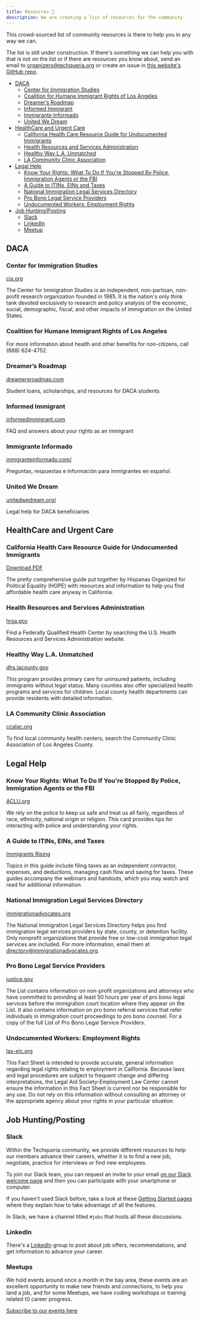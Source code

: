 ```yaml
---
title: Resources 📂️
description: We are creating a list of resources for the community.
---
```


This crowd-sourced list of community resources is there to help you in any way we can.

The list is still under construction. If there's something we can help you with that is not on the list or if there are resources you know about, send an email to [organizers@techqueria.org](mailto:organizers@techqueria.org) or create an issue in [this website's GitHub repo](https://github.com/techqueria/site/issues).

<!-- TOC -->

* [DACA](#daca)
  * [Center for Immigration Studies](#center-for-immigration-studies)
  * [Coalition for Humane Immigrant Rights of Los Angeles](#coalition-for-humane-immigrant-rights-of-los-angeles)
  * [Dreamer’s Roadmap](#dreamers-roadmap)
  * [Informed Immigrant](#informed-immigrant)
  * [Immigrante Informado](#immigrante-informado)
  * [United We Dream](#united-we-dream)
* [HealthCare and Urgent Care](#healthcare-and-urgent-care)
  * [California Health Care Resource Guide for Undocumented Immigrants](#california-health-care-resource-guide-for-undocumented-immigrants)
  * [Health Resources and Services Administration](#health-resources-and-services-administration)
  * [Healthy Way L.A. Unmatched](#healthy-way-la-unmatched)
  * [LA Community Clinic Association](#la-community-clinic-association)
* [Legal Help](#legal-help)
  * [Know Your Rights: What To Do If You're Stopped By Police, Immigration Agents or the FBI](#know-your-rights-what-to-do-if-youre-stopped-by-police-immigration-agents-or-the-fbi)
  * [A Guide to ITINs, EINs and Taxes](#a-guide-to-itins-eins-and-taxes)
  * [National Immigration Legal Services Directory](#national-immigration-legal-services-directory)
  * [Pro Bono Legal Service Providers](#pro-bono-legal-service-providers)
  * [Undocumented Workers: Employment Rights](#undocumented-workers-employment-rights)
* [Job Hunting/Posting](#job-huntingposting)
  * [Slack](#slack)
  * [LinkedIn](#linkedin)
  * [Meetup](#meetup)

<!-- /TOC -->

## DACA

### Center for Immigration Studies

[cis.org](http://cis.org/)

The Center for Immigration Studies is an independent, non-partisan, non-profit research organization founded in 1985. It is the nation's only think tank devoted exclusively to research and policy analysis of the economic, social, demographic, fiscal, and other impacts of immigration on the United States.

### Coalition for Humane Immigrant Rights of Los Angeles

For more information about health and other benefits for non-citizens, call (888) 624-4752.

### Dreamer’s Roadmap

[dreamersroadmap.com](http://www.dreamersroadmap.com/)

Student loans, scholarships, and resources for DACA students

### Informed Immigrant

[informedimmigrant.com](https://www.informedimmigrant.com/)

FAQ and answers about your rights as an immigrant

### Immigrante Informado

[inmigranteinformado.com/](https://www.inmigranteinformado.com/)

Preguntas, respuestas e información para immigrantes en español.

### United We Dream

[unitedwedream.org/](http://unitedwedream.org/)

Legal help for DACA beneficiaries

## HealthCare and Urgent Care

### California Health Care Resource Guide for Undocumented Immigrants

[Download PDF](/pdf/HEALTHCARE_RESOURCE_GUIDE_HOPE-FINAL_OCTOBER_28.PDF)

The pretty comprehensive guide put together by Hispanas Organized for Political Equality (HOPE) with resources and information to help you find affordable health care anyway in California.

### Health Resources and Services Administration

[hrsa.gov](http://findahealthcenter.hrsa.gov/)

Find a Federally Qualified Health Center by searching the U.S. Health Resources and Services Administration website.

### Healthy Way L.A. Unmatched

[dhs.lacounty.gov](http://dhs.lacounty.gov/wps/portal/dhs)

This program provides primary care for uninsured patients, including immigrants without legal status. Many counties also offer specialized health programs and services for children. Local county health departments can provide residents with detailed information.

### LA Community Clinic Association

[ccalac.org](http://www.ccalac.org)

To find local community health centers, search the Community Clinic Association of Los Angeles County.

## Legal Help

### Know Your Rights: What To Do If You're Stopped By Police, Immigration Agents or the FBI

[ACLU.org](https://www.aclu.org/know-your-rights/what-do-if-youre-stopped-police-immigration-agents-or-fbi)

We rely on the police to keep us safe and treat us all fairly, regardless of race, ethnicity, national origin or religion. This card provides tips for interacting with police and understanding your rights.

### A Guide to ITINs, EINs, and Taxes

[Immigrants Rising](https://immigrantsrising.org/wp-content/uploads/2017/08/Immigrants-Rising-ITINs-EINs-Taxes-Guide.pdf)

Topics in this guide include filing taxes as an independent contractor, expenses, and deductions, managing cash flow and saving for taxes. These guides accompany the webinars and handouts, which you may watch and read for additional information.

### National Immigration Legal Services Directory

[immigrationadvocates.org](https://www.immigrationadvocates.org/nonprofit/legaldirectory/)

The National Immigration Legal Services Directory helps you find immigration legal services providers by state, county, or detention facility. Only nonprofit organizations that provide free or low-cost immigration legal services are included. For more information, email them at directory@immigrationadvocates.org.

### Pro Bono Legal Service Providers

[justice.gov](https://www.justice.gov/eoir/list-pro-bono-legal-service-providers-map)

The List contains information on non-profit organizations and attorneys who have committed to providing at least 50 hours per year of pro bono legal services before the immigration court location where they appear on the List. It also contains information on pro bono referral services that refer individuals in immigration court proceedings to pro bono counsel. For a copy of the full List of Pro Bono Legal Service Providers.

### Undocumented Workers: Employment Rights

[las-elc.org](http://las-elc.org/fact-sheets/undocumented-workers-employment-rights)

This Fact Sheet is intended to provide accurate, general information regarding legal rights relating to employment in California. Because laws and legal procedures are subject to frequent change and differing interpretations, the Legal Aid Society-Employment Law Center cannot ensure the information in this Fact Sheet is current nor be responsible for any use. Do not rely on this information without consulting an attorney or the appropriate agency about your rights in your particular situation.

## Job Hunting/Posting

### Slack

Within the Techqueria community, we provide different resources to help our members advance their careers, whether it is to find a new job, negotiate, practice for interviews or find new employees.

To join our Slack team, you can request an invite to your email [on our Slack welcome page](/slack/) and then you can participate with your smartphone or computer.

If you haven't used Slack before, take a look at these [Getting Started pages](https://get.slack.help/hc/en-us/articles/218080037-Getting-started-for-new-users) where they explain how to take advantage of all the features.

In Slack, we have a channel titled `#jobs` that hosts all these discussions.

### LinkedIn

There's a [LinkedIn](https://www.linkedin.com/groups/13500636) group to post about job offers, recommendations, and get information to advance your career.

### Meetups

We hold events around once a month in the bay area, these events are an excellent opportunity to make new friends and connections, to help you land a job, and for some Meetups, we have coding workshops or training related t0 career progress.

[Subscribe to our events here](https://www.meetup.com/techqueria/)
